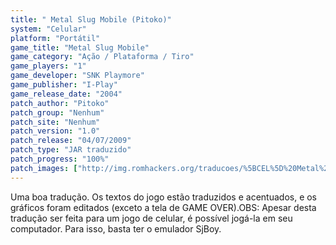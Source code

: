 ```yaml
---
title: " Metal Slug Mobile (Pitoko)"
system: "Celular"
platform: "Portátil"
game_title: "Metal Slug Mobile"
game_category: "Ação / Plataforma / Tiro"
game_players: "1"
game_developer: "SNK Playmore"
game_publisher: "I-Play"
game_release_date: "2004"
patch_author: "Pitoko"
patch_group: "Nenhum"
patch_site: "Nenhum"
patch_version: "1.0"
patch_release: "04/07/2009"
patch_type: "JAR traduzido"
patch_progress: "100%"
patch_images: ["http://img.romhackers.org/traducoes/%5BCEL%5D%20Metal%20Slug%20Mobile%20-%20Pitoko%20-%201.png","http://img.romhackers.org/traducoes/%5BCEL%5D%20Metal%20Slug%20Mobile%20-%20Pitoko%20-%202.png","http://img.romhackers.org/traducoes/%5BCEL%5D%20Metal%20Slug%20Mobile%20-%20Pitoko%20-%203.png"]
---
```

Uma boa tradução. Os textos do jogo estão traduzidos e acentuados, e os gráficos foram editados (exceto a tela de GAME OVER).OBS: Apesar desta tradução ser feita para um jogo de celular, é possível jogá-la em seu computador. Para isso, basta ter o emulador SjBoy.